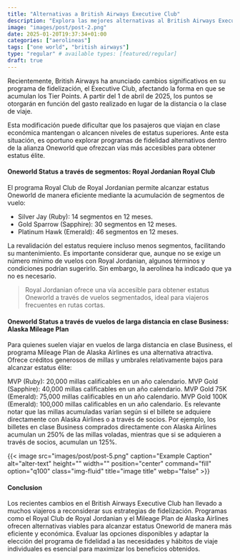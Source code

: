```yaml
---
title: "Alternativas a British Airways Executive Club"
description: "Explora las mejores alternativas al British Airways Executive Club para igualar tu estatus en compañías Oneworld de manera más eficiente y económica."
image: "images/post/post-2.png"
date: 2025-01-20T19:37:34+01:00
categories: ["aerolineas"]
tags: ["one world", "british airways"]
type: "regular" # available types: [featured/regular]
draft: true
---
```


Recientemente, British Airways ha anunciado cambios significativos en su programa de fidelización, el Executive Club, afectando la forma en que se acumulan los Tier Points. A partir del 1 de abril de 2025, los puntos se otorgarán en función del gasto realizado en lugar de la distancia o la clase de viaje. 

Esta modificación puede dificultar que los pasajeros que viajan en clase económica mantengan o alcancen niveles de estatus superiores. Ante esta situación, es oportuno explorar programas de fidelidad alternativos dentro de la alianza Oneworld que ofrezcan vías más accesibles para obtener estatus élite.


#### Oneworld Status a través de segmentos: Royal Jordanian Royal Club
El programa Royal Club de Royal Jordanian permite alcanzar estatus Oneworld de manera eficiente mediante la acumulación de segmentos de vuelo:

* Silver Jay (Ruby): 14 segmentos en 12 meses.
* Gold Sparrow (Sapphire): 30 segmentos en 12 meses.
* Platinum Hawk (Emerald): 46 segmentos en 12 meses.

La revalidación del estatus requiere incluso menos segmentos, facilitando su mantenimiento. Es importante considerar que, aunque no se exige un número mínimo de vuelos con Royal Jordanian, algunos términos y condiciones podrían sugerirlo. Sin embargo, la aerolínea ha indicado que ya no es necesario.

> Royal Jordanian ofrece una vía accesible para obtener estatus Oneworld a través de vuelos segmentados, ideal para viajeros frecuentes en rutas cortas.

#### Oneworld Status a través de vuelos de larga distancia en clase Business: Alaska Mileage Plan
Para quienes suelen viajar en vuelos de larga distancia en clase Business, el programa Mileage Plan de Alaska Airlines es una alternativa atractiva. Ofrece créditos generosos de millas y umbrales relativamente bajos para alcanzar estatus élite:

MVP (Ruby): 20,000 millas calificables en un año calendario.
MVP Gold (Sapphire): 40,000 millas calificables en un año calendario.
MVP Gold 75K (Emerald): 75,000 millas calificables en un año calendario.
MVP Gold 100K (Emerald): 100,000 millas calificables en un año calendario.
Es relevante notar que las millas acumuladas varían según si el billete se adquiere directamente con Alaska Airlines o a través de socios. Por ejemplo, los billetes en clase Business comprados directamente con Alaska Airlines acumulan un 250% de las millas voladas, mientras que si se adquieren a través de socios, acumulan un 125%.

{{< image src="images/post/post-5.png" caption="Example Caption" alt="alter-text" height="" width="" position="center" command="fill" option="q100" class="img-fluid" title="image title" webp="false" >}}

#### Conclusion

Los recientes cambios en el British Airways Executive Club han llevado a muchos viajeros a reconsiderar sus estrategias de fidelización. Programas como el Royal Club de Royal Jordanian y el Mileage Plan de Alaska Airlines ofrecen alternativas viables para alcanzar estatus Oneworld de manera más eficiente y económica. Evaluar las opciones disponibles y adaptar la elección del programa de fidelidad a las necesidades y hábitos de viaje individuales es esencial para maximizar los beneficios obtenidos.